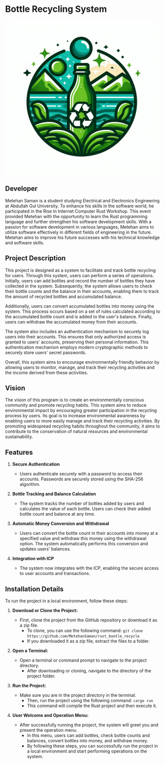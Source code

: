 # Bottle Recycling System

<img src="logo.jpeg" alt="Bottle Recycling System Logo" width="500" height="500">

## Developer

Metehan Saman is a student studying Electrical and Electronics Engineering at Abdullah Gul University. To enhance his skills in the software world, he participated in the Rise In Internet Computer Rust Workshop. This event provided Metehan with the opportunity to learn the Rust programming language and further strengthen his software development skills. With a passion for software development in various languages, Metehan aims to utilize software effectively in different fields of engineering in the future. Metehan aims to improve his future successes with his technical knowledge and software skills.

## Project Description

This project is designed as a system to facilitate and track bottle recycling for users. Through this system, users can perform a series of operations. Initially, users can add bottles and record the number of bottles they have collected in the system. Subsequently, the system allows users to check their bottle counts and the balance in their accounts, enabling them to track the amount of recycled bottles and accumulated balance.

Additionally, users can convert accumulated bottles into money using the system. This process occurs based on a set of rules calculated according to the accumulated bottle count and is added to the user's balance. Finally, users can withdraw the accumulated money from their accounts.

The system also includes an authentication mechanism to securely log users into their accounts. This ensures that only authorized access is granted to users' accounts, preserving their personal information. This authentication mechanism employs modern cryptographic methods to securely store users' secret passwords.

Overall, this system aims to encourage environmentally friendly behavior by allowing users to monitor, manage, and track their recycling activities and the income derived from these activities.

## Vision

The vision of this program is to create an environmentally conscious community and promote recycling habits. This system aims to reduce environmental impact by encouraging greater participation in the recycling process by users. Its goal is to increase environmental awareness by enabling users to more easily manage and track their recycling activities. By promoting widespread recycling habits throughout the community, it aims to contribute to the conservation of natural resources and environmental sustainability.

## Features

1. **Secure Authentication**
   - Users authenticate securely with a password to access their accounts. Passwords are securely stored using the SHA-256 algorithm.

2. **Bottle Tracking and Balance Calculation**
   - The system tracks the number of bottles added by users and calculates the value of each bottle. Users can check their added bottle count and balance at any time.

3. **Automatic Money Conversion and Withdrawal**
   - Users can convert the bottle count in their accounts into money at a specified value and withdraw this money using the withdrawal option. The system automatically performs this conversion and updates users' balances.

4. **Integration with ICP**
   - The system now integrates with the ICP, enabling the secure access to user accounts and transactions.

## Installation Details

To run the project in a local environment, follow these steps:

1. **Download or Clone the Project:**
   - First, clone the project from the GitHub repository or download it as a zip file.
     - To clone, you can use the following command: `git clone https://github.com/MetehanSaman/rust_bootle_recycle`
     - If you downloaded it as a zip file, extract the files to a folder.

2. **Open a Terminal:**
   - Open a terminal or command prompt to navigate to the project directory.
     - After downloading or cloning, navigate to the directory of the project folder.

3. **Run the Project:**
   - Make sure you are in the project directory in the terminal.
     - Then, run the project using the following command: `cargo run`
     - This command will compile the Rust project and then execute it.

4. **User Welcome and Operation Menu:**
   - After successfully running the project, the system will greet you and present the operation menu.
     - In this menu, users can add bottles, check bottle counts and balances, convert bottles into money, and withdraw money.
     - By following these steps, you can successfully run the project in a local environment and start performing operations on the system.
